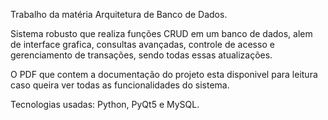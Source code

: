 Trabalho da matéria Arquitetura de Banco de Dados.

Sistema robusto que realiza funções CRUD em um banco
de dados, alem de interface grafica, consultas avançadas,
controle de acesso e gerenciamento de transações, sendo
todas essas atualizações.

O PDF que contem a documentação do projeto esta disponivel
para leitura caso queira ver todas as funcionalidades do sistema.


Tecnologias usadas:
Python, PyQt5 e MySQL.
